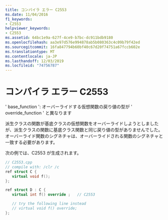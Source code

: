 ```yaml
---
title: コンパイラ エラー C2553
ms.date: 11/04/2016
f1_keywords:
- C2553
helpviewer_keywords:
- C2553
ms.assetid: 64bc1e9a-627f-4ce9-b7bc-dc911bdb9180
ms.openlocfilehash: aa3e97d576e994878ab5b080363c4c09b79f42ed
ms.sourcegitcommit: 16fa847794b60bf40c67d20f74751a67fccb602e
ms.translationtype: MT
ms.contentlocale: ja-JP
ms.lasthandoff: 12/03/2019
ms.locfileid: "74756787"
---
```

# <a name="compiler-error-c2553"></a>コンパイラ エラー C2553

' base_function ': オーバーライドする仮想関数の戻り値の型が ' override_function ' と異なります

派生クラスの関数が基底クラスの仮想関数をオーバーライドしようとしましたが、派生クラスの関数に基底クラス関数と同じ戻り値の型がありませんでした。  オーバーライド関数のシグネチャは、オーバーライドされる関数のシグネチャと一致する必要があります。

次の例では、C2553 が生成されます。

```cpp
// C2553.cpp
// compile with: /clr /c
ref struct C {
   virtual void f();
};

ref struct D : C {
   virtual int f() override ;   // C2553

   // try the following line instead
   // virtual void f() override;
};
```
